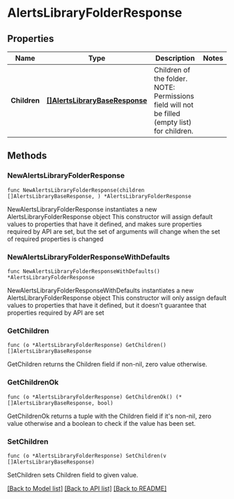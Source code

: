 # AlertsLibraryFolderResponse

## Properties

Name | Type | Description | Notes
------------ | ------------- | ------------- | -------------
**Children** | [**[]AlertsLibraryBaseResponse**](AlertsLibraryBaseResponse.md) | Children of the folder. NOTE: Permissions field will not be filled (empty list) for children. | 

## Methods

### NewAlertsLibraryFolderResponse

`func NewAlertsLibraryFolderResponse(children []AlertsLibraryBaseResponse, ) *AlertsLibraryFolderResponse`

NewAlertsLibraryFolderResponse instantiates a new AlertsLibraryFolderResponse object
This constructor will assign default values to properties that have it defined,
and makes sure properties required by API are set, but the set of arguments
will change when the set of required properties is changed

### NewAlertsLibraryFolderResponseWithDefaults

`func NewAlertsLibraryFolderResponseWithDefaults() *AlertsLibraryFolderResponse`

NewAlertsLibraryFolderResponseWithDefaults instantiates a new AlertsLibraryFolderResponse object
This constructor will only assign default values to properties that have it defined,
but it doesn't guarantee that properties required by API are set

### GetChildren

`func (o *AlertsLibraryFolderResponse) GetChildren() []AlertsLibraryBaseResponse`

GetChildren returns the Children field if non-nil, zero value otherwise.

### GetChildrenOk

`func (o *AlertsLibraryFolderResponse) GetChildrenOk() (*[]AlertsLibraryBaseResponse, bool)`

GetChildrenOk returns a tuple with the Children field if it's non-nil, zero value otherwise
and a boolean to check if the value has been set.

### SetChildren

`func (o *AlertsLibraryFolderResponse) SetChildren(v []AlertsLibraryBaseResponse)`

SetChildren sets Children field to given value.



[[Back to Model list]](../README.md#documentation-for-models) [[Back to API list]](../README.md#documentation-for-api-endpoints) [[Back to README]](../README.md)


